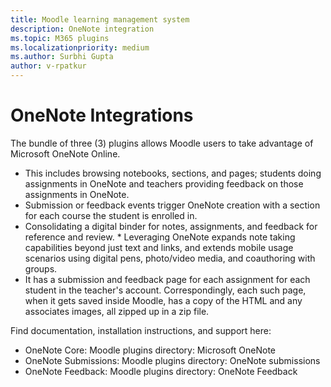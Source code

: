 ```yaml
---
title: Moodle learning management system
description: OneNote integration
ms.topic: M365 plugins
ms.localizationpriority: medium
ms.author: Surbhi Gupta
author: v-rpatkur
---
```


# OneNote Integrations

The bundle of three (3) plugins allows Moodle users to take advantage of Microsoft OneNote Online. 

* This includes browsing notebooks, sections, and pages; students doing assignments in OneNote and teachers providing feedback on those assignments in OneNote.
* Submission or feedback events trigger OneNote creation with a section for each course the student is enrolled in.
* Consolidating a digital binder for notes, assignments, and feedback for reference and review. * Leveraging OneNote expands note taking capabilities beyond just text and links, and extends mobile usage scenarios using digital pens, photo/video media, and coauthoring with groups. 
* It has a submission and feedback page for each assignment for each student in the teacher's account. Correspondingly, each such page, when it gets saved inside Moodle, has a copy of the HTML and any associates images, all zipped up in a zip file.

Find documentation, installation instructions, and support here:
* OneNote Core: Moodle plugins directory: Microsoft OneNote
* OneNote Submissions: Moodle plugins directory: OneNote submissions
* OneNote Feedback: Moodle plugins directory: OneNote Feedback

 
